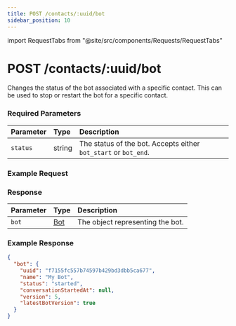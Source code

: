 ```yaml
---
title: POST /contacts/:uuid/bot
sidebar_position: 10
---
```


import RequestTabs from "@site/src/components/Requests/RequestTabs"

# POST /contacts/:uuid/bot

Changes the status of the bot associated with a specific contact. This can be used to stop or restart the bot for a specific contact.

### Required Parameters

| Parameter | Type   | Description                                                     |
| :-------- | :----- | :-------------------------------------------------------------- |
| `status`  | string | The status of the bot. Accepts either `bot_start` or `bot_end`. |

### Example Request

<RequestTabs endpoint='contacts_api' request="post_contact_bot"/>

### Response

| Parameter | Type                                   | Description                      |
| :-------- | :------------------------------------- | :------------------------------- |
| `bot`     | [Bot](/api/reference/object_types/bot) | The object representing the bot. |

### Example Response

```json title=response.json
{
  "bot": {
    "uuid": "f7155fc557b74597b429bd3dbb5ca677",
    "name": "My Bot",
    "status": "started",
    "conversationStartedAt": null,
    "version": 5,
    "latestBotVersion": true
  }
}
```
